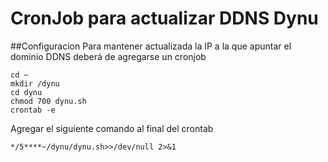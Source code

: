 # CronJob para actualizar DDNS Dynu
##Configuracion
Para mantener actualizada la IP a la que apuntar el dominio DDNS deberá de agregarse un cronjob


```
cd ~
mkdir /dynu
cd dynu
chmod 700 dynu.sh
crontab -e
```

Agregar el siguiente comando al final del crontab

```
*/5****~/dynu/dynu.sh>>/dev/null 2>&1
```

